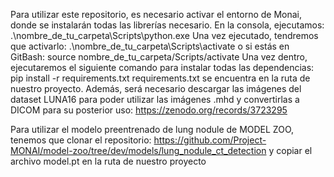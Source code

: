 Para utilizar este repositorio, es necesario activar el entorno de Monai, donde se instalarán todas las librerías necesario.
En la consola, ejecutamos: .\nombre_de_tu_carpeta\Scripts\python.exe
Una vez ejecutado, tendremos que activarlo: .\nombre_de_tu_carpeta\Scripts\activate  o si estás en GitBash: source nombre_de_tu_carpeta/Scripts/activate
Una vez dentro, ejecutaremos el siguiente comando para instalar todas las dependencias: pip install -r requirements.txt
requirements.txt se encuentra en la ruta de nuestro proyecto.
Además, será necesario descargar las imágenes del dataset LUNA16 para poder utilizar las imágenes .mhd y convertirlas a DICOM para su posterior uso: https://zenodo.org/records/3723295

Para utilizar el modelo preentrenado de lung nodule de MODEL ZOO, tenemos que clonar el repositorio: https://github.com/Project-MONAI/model-zoo/tree/dev/models/lung_nodule_ct_detection  y copiar el archivo model.pt en la ruta de nuestro proyecto




